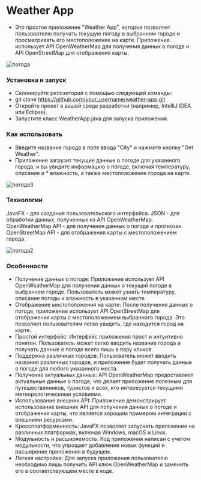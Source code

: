 # Weather App
* Это простое приложение "Weather App", которое позволяет пользователю получать текущую погоду в выбранном городе и просматривать его местоположение на карте. Приложение использует API OpenWeatherMap для получения данных о погоде и API OpenStreetMap для отображения карты.

![погода](https://github.com/IvanAnokhin/WeatherApp/assets/119599047/d09951ee-cb94-4050-82fc-c454aa8d1655)

### Установка и запуск
* Склонируйте репозиторий с помощью следующей команды:
* git clone https://github.com/your_username/weather-app.git
* Откройте проект в вашей среде разработки (например, IntelliJ IDEA или Eclipse).
* Запустите класс WeatherApp.java для запуска приложения.

### Как использовать
* Введите название города в поле ввода "City" и нажмите кнопку "Get Weather".
* Приложение загрузит текущие данные о погоде для указанного города, и вы увидите информацию о погоде, включая температуру, описание и * влажность, а также местоположение города на карте.

![погода3](https://github.com/IvanAnokhin/WeatherApp/assets/119599047/e687212b-6f60-4d66-831e-04d8a4ba6a15)

### Технологии
JavaFX - для создания пользовательского интерфейса.
JSON - для обработки данных, полученных из API OpenWeatherMap.
OpenWeatherMap API - для получения данных о погоде и прогнозах.
OpenStreetMap API - для отображения карты с местоположением города.

![погода2](https://github.com/IvanAnokhin/WeatherApp/assets/119599047/e3aab8d0-8335-406e-9a23-ee937fc842cc)

### Особенности
* Получение данных о погоде: Приложение использует API OpenWeatherMap для получения данных о текущей погоде в выбранном городе. Пользователь может узнать температуру, описание погоды и влажность в указанном месте.
* Отображение местоположения на карте: После получения данных о погоде, приложение использует API OpenStreetMap для отображения карты с местоположением выбранного города. Это позволяет пользователям легко увидеть, где находится город на карте.
* Простой интерфейс: Интерфейс приложения прост и интуитивно понятен. Пользователь может легко вводить название города и получать данные о погоде всего лишь в пару кликов.
* Поддержка различных городов: Пользователь может вводить названия различных городов, и приложение будет получать данные о погоде для любого указанного места.
* Получение актуальных данных: API OpenWeatherMap предоставляет актуальные данные о погоде, что делает приложение полезным для путешественников, туристов и всех, кто интересуется текущими метеорологическими условиями.
* Использование внешних API: Приложение демонстрирует использование внешних API для получения данных о погоде и отображения карты, что является хорошим примером интеграции с внешними ресурсами.
* Кроссплатформенность: JavaFX позволяет запускать приложение на различных платформах, включая Windows, macOS и Linux.
* Модульность и расширяемость: Код приложения написан с учетом модульности, что упрощает добавление новых функций и расширение приложения в будущем.
* Легкая настройка: Для запуска приложения пользователю необходимо лишь получить API ключ OpenWeatherMap и заменить его в соответствующем месте в коде.
